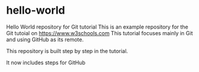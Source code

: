 # hello-world
Hello World repository for Git tutorial
This is an example repository for the Git tutoial on https://www.w3schools.com
This tutorial focuses mainly in Git and using GitHub as its remote.

This repository is built step by step in the tutorial.

It now includes steps for GitHub
